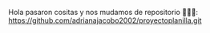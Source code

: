 Hola pasaron cositas y nos mudamos de repositorio 🧍‍♂️✨: https://github.com/adrianajacobo2002/proyectoplanilla.git 

